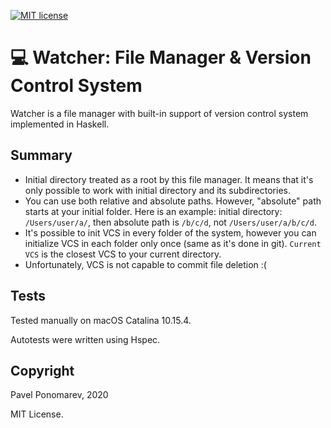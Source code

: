 [![MIT license](https://img.shields.io/badge/license-MIT-blue.svg)](https://github.com/fp-ctd-itmo/hw2-pavponn/blob/master/LICENSE)

# 💻 Watcher: File Manager & Version Control System
Watcher is a file manager with built-in support of version control system implemented in Haskell.

## Summary 

- Initial directory treated as a root by this file manager. It means that it's only possible to work with initial directory and its subdirectories.
- You can use both relative and absolute paths. However, "absolute" path starts at your initial folder. Here is an example:
initial directory: `/Users/user/a/`, then absolute path is `/b/c/d`, not `/Users/user/a/b/c/d`.
- It's possible to init VCS in every folder of the system, however you can initialize VCS in each folder only once (same as it's done in git). `Current VCS` is the closest VCS to your current directory.
- Unfortunately, VCS is not capable to commit file deletion :(

## Tests
Tested manually on macOS Catalina 10.15.4.

Autotests were written using Hspec.

## Copyright
Pavel Ponomarev, 2020

MIT License.

